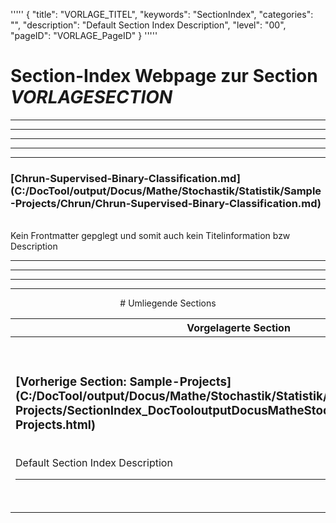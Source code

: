 '''''
{
"title": "VORLAGE_TITEL",
"keywords": "SectionIndex",
"categories": "",
"description": "Default Section Index Description",
"level": "00",
"pageID": "VORLAGE_PageID"
}
'''''


<h1>Section-Index Webpage zur Section <i>VORLAGESECTION</i></h1>

<hr><hr><hr><hr><hr>


<h3>[Chrun-Supervised-Binary-Classification.md](C:/DocTool/output/Docus/Mathe/Stochastik/Statistik/Sample-Projects/Chrun/Chrun-Supervised-Binary-Classification.md)</h3><br>Kein Frontmatter gepglegt und somit auch kein Titelinformation bzw Description<hr><center><hr><hr><hr> # Umliegende Sections
 </h2><br><table><thead> <tr> <th><center>Vorgelagerte Section</center></th> <th><center>Nachgelagerte Section</center></th></tr></thead><tbody><tr><td><h3>[Vorherige Section: Sample-Projects](C:/DocTool/output/Docus/Mathe/Stochastik/Statistik/Sample-Projects/SectionIndex_DocTooloutputDocusMatheStochastikStatistikSample-Projects.html)</h3><br>Default Section Index Description<hr></td><td><h3>[Nachfolgende Section:</h3><h2><br> data</h2>](C:/DocTool/output/Docus/Mathe/Stochastik/Statistik/Sample-Projects/Chrun/data/SectionIndex_DocTooloutputDocusMatheStochastikStatistikSample-ProjectsChrundata.html)<br>Default Section Index Description<hr></td></tr></tbody></table>